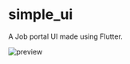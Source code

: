 # simple_ui

A Job portal UI made using Flutter.

![preview](https://user-images.githubusercontent.com/86146554/155939695-144cb6de-1097-4386-a27c-092044e7e532.png)
